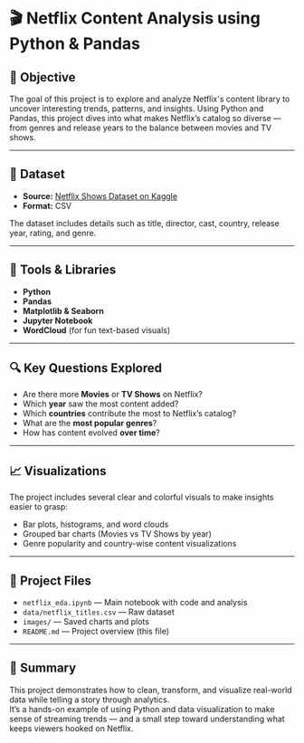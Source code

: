 # 🎬 Netflix Content Analysis using Python & Pandas

## 📌 Objective
The goal of this project is to explore and analyze Netflix's content library to uncover interesting trends, patterns, and insights. Using Python and Pandas, this project dives into what makes Netflix’s catalog so diverse — from genres and release years to the balance between movies and TV shows.

---

## 📁 Dataset
- **Source:** [Netflix Shows Dataset on Kaggle](https://www.kaggle.com/datasets/shivamb/netflix-shows)  
- **Format:** CSV  

The dataset includes details such as title, director, cast, country, release year, rating, and genre.

---

## 🧰 Tools & Libraries
- **Python**
- **Pandas**
- **Matplotlib & Seaborn**
- **Jupyter Notebook**
- **WordCloud** (for fun text-based visuals)

---

## 🔍 Key Questions Explored
- Are there more **Movies** or **TV Shows** on Netflix?  
- Which **year** saw the most content added?  
- Which **countries** contribute the most to Netflix’s catalog?  
- What are the **most popular genres**?  
- How has content evolved **over time**?

---

## 📈 Visualizations
The project includes several clear and colorful visuals to make insights easier to grasp:
- Bar plots, histograms, and word clouds  
- Grouped bar charts (Movies vs TV Shows by year)  
- Genre popularity and country-wise content visualizations  

---

## 📎 Project Files
- `netflix_eda.ipynb` — Main notebook with code and analysis  
- `data/netflix_titles.csv` — Raw dataset  
- `images/` — Saved charts and plots  
- `README.md` — Project overview (this file)

---

## 🧩 Summary
This project demonstrates how to clean, transform, and visualize real-world data while telling a story through analytics.  
It’s a hands-on example of using Python and data visualization to make sense of streaming trends — and a small step toward understanding what keeps viewers hooked on Netflix.
